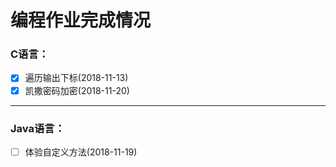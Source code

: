 # 编程作业完成情况

### C语言：
 - [X] 遍历输出下标(2018-11-13)
 - [X] 凯撒密码加密(2018-11-20)

------

### Java语言：
 - [ ] 体验自定义方法(2018-11-19)
 
